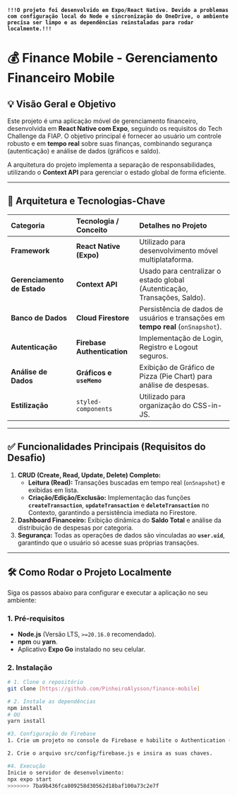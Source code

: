 **`!!!O projeto foi desenvolvido em Expo/React Native. Devido a problemas com configuração local do Node e sincronização do OneDrive, o ambiente precisa ser limpo e as dependências reinstaladas para rodar localmente.!!!`**
# 💰 Finance Mobile - Gerenciamento Financeiro Mobile

## 💡 Visão Geral e Objetivo

Este projeto é uma aplicação móvel de gerenciamento financeiro, desenvolvida em **React Native com Expo**, seguindo os requisitos do Tech Challenge da FIAP. O objetivo principal é fornecer ao usuário um controle robusto e em **tempo real** sobre suas finanças, combinando segurança (autenticação) e análise de dados (gráficos e saldo).

A arquitetura do projeto implementa a separação de responsabilidades, utilizando o **Context API** para gerenciar o estado global de forma eficiente.

---

## 🚀 Arquitetura e Tecnologias-Chave

| Categoria | Tecnologia / Conceito | Detalhes no Projeto |
| :--- | :--- | :--- |
| **Framework** | **React Native (Expo)** | Utilizado para desenvolvimento móvel multiplataforma. |
| **Gerenciamento de Estado** | **Context API** | Usado para centralizar o estado global (Autenticação, Transações, Saldo). |
| **Banco de Dados** | **Cloud Firestore** | Persistência de dados de usuários e transações em **tempo real** (`onSnapshot`). |
| **Autenticação** | **Firebase Authentication** | Implementação de Login, Registro e Logout seguros. |
| **Análise de Dados** | **Gráficos e `useMemo`** | Exibição de Gráfico de Pizza (Pie Chart) para análise de despesas. |
| **Estilização** | `styled-components` | Utilizado para organização do CSS-in-JS. |

---

## ✅ Funcionalidades Principais (Requisitos do Desafio)

1.  **CRUD (Create, Read, Update, Delete) Completo:**
    * **Leitura (Read):** Transações buscadas em tempo real (`onSnapshot`) e exibidas em lista.
    * **Criação/Edição/Exclusão:** Implementação das funções **`createTransaction`**, **`updateTransaction`** e **`deleteTransaction`** no Contexto, garantindo a persistência imediata no Firestore.
2.  **Dashboard Financeiro:** Exibição dinâmica do **Saldo Total** e análise da distribuição de despesas por categoria.
3.  **Segurança:** Todas as operações de dados são vinculadas ao **`user.uid`**, garantindo que o usuário só acesse suas próprias transações.

---

## 🛠 Como Rodar o Projeto Localmente

Siga os passos abaixo para configurar e executar a aplicação no seu ambiente:

### 1. Pré-requisitos

* **Node.js** (Versão LTS, `>=20.16.0` recomendado).
* **npm** ou **yarn**.
* Aplicativo **Expo Go** instalado no seu celular.

### 2. Instalação

```bash
# 1. Clone o repositório
git clone [https://github.com/PinheiroAlysson/finance-mobile]

# 2. Instale as dependências
npm install
# OU
yarn install

#3. Configuração do Firebase
1. Crie um projeto no console do Firebase e habilite o Authentication (E-mail/Senha) e o Cloud Firestore.

2. Crie o arquivo src/config/firebase.js e insira as suas chaves.

#4. Execução
Inicie o servidor de desenvolvimento:
npx expo start
>>>>>>> 7ba9b436fca809258d30562d18baf100a73c2e7f
